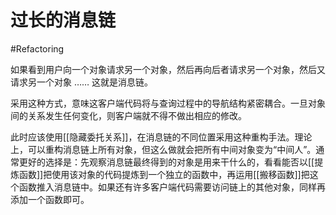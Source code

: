 # 过长的消息链
#Refactoring 

如果看到用户向一个对象请求另一个对象，然后再向后者请求另一个对象，然后又请求另一个对象 …… 这就是消息链。

采用这种方式，意味这客户端代码将与查询过程中的导航结构紧密耦合。一旦对象间的关系发生任何变化，则客户端就不得不做出相应的修改。

此时应该使用[[隐藏委托关系]]，在消息链的不同位置采用这种重构手法。理论上，可以重构消息链上所有对象，但这么做就会把所有中间对象变为“中间人”。通常更好的选择是：先观察消息链最终得到的对象是用来干什么的，看看能否以[[提炼函数]]把使用该对象的代码提炼到一个独立的函数中，再运用[[搬移函数]]把这个函数推入消息链中。如果还有许多客户端代码需要访问链上的其他对象，同样再添加一个函数即可。

